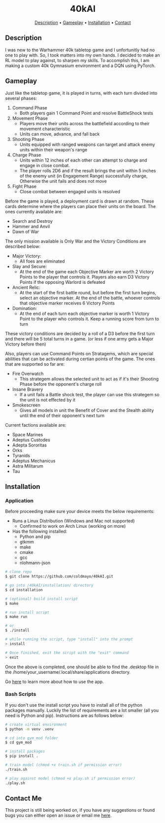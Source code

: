 <h1 align="center">
  <br>
  <br>
  40kAI
  <br>
</h1>

<p align="center">
    <a href="#description">Description</a> •
    <a href="#gameplay">Gameplay</a> •
    <a href="#installation">Installation</a> •
    <a href="#contact-me">Contact</a>
</p>

## Description

I was new to the Warhammer 40k tabletop game and I unfortunitly had no one to play with. So, I took matters into my own hands. I decided to make an RL model to play against, to sharpen my skills. To accomplish this, I am making a custom 40k Gymnasium environment and a DQN using PyTorch.

## Gameplay

Just like the tabletop game, it is played in turns, with each turn divided into several phases:<br>

1. Command Phase
   - Both players gain 1 Command Point and resolve BattleShock tests
2. Movement Phase
   - Players move their units across the battlefield according to their movement characteristic
   - Units can move, advance, and fall back
3. Shooting Phase
   - Units equipped with ranged weapons can target and attack enemy units within their weapon's range
4. Charge Phase
   - Units within 12 inches of each other can attempt to charge and engage in close combat.
   - The player rolls 2D6 and if the result brings the unit within 5 inches of the enemy unit (in Engagement Range) successfully charge, Otherwise the unit fails and does not move
5. Fight Phase
    - Close combat between engaged units is resolved

Before the game is played, a deployment card is drawn at random. These cards determine where the players can place their units on the board. The ones currently available are:
- Search and Destroy
- Hammer and Anvil
- Dawn of War

The only mission available is Only War and the Victory Conditions are described below:
- Major Victory:
   - All foes are eliminated
- Slay and Secure:
   - At the end of the game each Objective Marker are worth 2 Victory Points to the player that controls it. Players also earn D3 Victory Points if the opposing Warlord is defeated
- Ancient Relic:
   - At the start of the first battle round, but before the first turn begins, select an objective marker. At the end of the battle, whoever controls that objective marker receives 6 Victory Points
- Domination:
   - At the end of each turn each objective marker is worth 1 Victory Point to the player who controls it. Keep a running score from turn to turn

These victory conditions are decided by a roll of a D3 before the first turn and there will be 5 total turns in a game. (or less if one army gets a Major Victory before then)

Also, players can use Command Points on Stratagems, which are special abilities that can be activated during certian points of the game. The ones that are supported so far are:
- Fire Overwatch
	- This strategem allows the selected unit to act as if it's their Shooting Phase before the opponent's charge roll
- Insane Bravery
	- If a unit fails a Battle shock test, the player can use this strategem so the unit is not effected by it
- Smokescreen
	- Gives all models in unit the Benefit of Cover and the Stealth ability until the end of their opponent's next turn

Current factions available are:
- Space Marines
- Adeptus Custodes
- Adepta Sororitas
- Orks
- Tyranids
- Adeptus Mechanicus
- Astra Militarum
- Tau

## Installation

### Application 

Before proceeding make sure your device meets the below requirements:
- Runs a Linux Distribution (Windows and Mac not supported)
   - Confirmed to work on Arch Linux (working on more)
- Has the following installed:
   - Python and pip
   - gtkmm
   - make
   - cmake
   - gcc
   - nlohmann-json

```bash
# clone repo
$ git clone https://github.com/coldmayo/40kAI.git

# go into /40kAI/installation/ directory
$ cd installation

# (optional) build install script
$ make

# run install script
$ make run

# or
$ ./install

# while running the script, type "install" into the prompt
> install

# Once finished, exit the script with the "exit" command
> exit
```

Once the above is completed, one should be able to find the .desktop file in the /home/your_username/.local/share/applications directory.

Go <a href="https://github.com/coldmayo/40kAI/blob/main/gui/README.md">here</a> to learn more about how to use the app.

### Bash Scripts

If you don't use the install script you have to install all of the python packages manually. Luckily the list of requirements are a lot smaller (all you need is Python and pip). Instructions are as follows below:

```bash
# create virtual environment
$ python -m venv .venv

# cd into gym_mod folder
$ cd gym_mod

# install packages
$ pip install .

# train model (chmod +x train.sh if permission error)
./train.sh

# play against model (chmod +x play.sh if permission error)
./play.sh
```
## Contact Me

This project is still being worked on, if you have any suggestions or found bugs you can either open an issue or email me <a href="mailto:coldmayo@proton.me">here</a>. 
